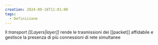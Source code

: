 ```yaml
---
creation: 2024-09-18T11:01:00
tags:
  - Definizione
---
```

Il *transport [[Layers|layer]]* rende le trasmissioni dei [[packet]] affidabile e gestisce la presenza di più connessioni di rete simultanee
